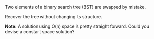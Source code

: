 Two elements of a binary search tree (BST) are swapped by mistake.

Recover the tree without changing its structure.

**Note:**
A solution using O(n) space is pretty straight forward. Could you devise a constant space solution?